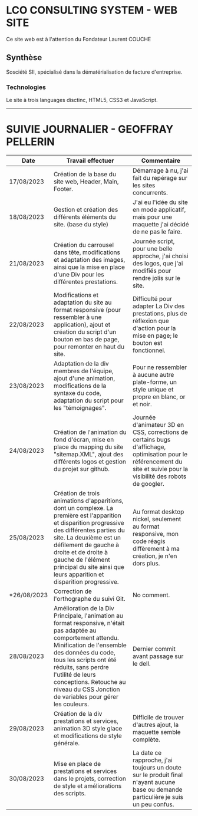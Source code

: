# LCO CONSULTING SYSTEM - WEB SITE

Ce site web est à l'attention du Fondateur Laurent COUCHE

## Synthèse

Sosciété SII, spécialisé dans la dématérialisation de facture d'entreprise.

### Technologies

Le site à trois languages disctinc, HTML5, CSS3 et JavaScript.

*********************************************************************************
# SUIVIE JOURNALIER - GEOFFRAY PELLERIN

| Date        | Travail effectuer    | Commentaire |
| ------|-----|-----|
| 17/08/2023  	| Création de la base du site web, Header, Main, Footer.	| Démarrage à nu, j'ai fait du repérage sur les sites concurrents.	|
| 18/08/2023 	| Gestion et création des différents éléments du site. (base du style)  	| J'ai eu l'idée du site en mode applicatif, mais pour une maquette j'ai décidé de ne pas le faire. 	|
| 21/08/2023 	|Création du carrousel dans tête, modifications et adaptation des images, ainsi que la mise en place d'une Div pour les différentes prestations.	| Journée script, pour une belle approche, j'ai choisi des logos, que j'ai modifiés pour rendre jolis sur le site.	|
| 22/08/2023 	| Modifications et adaptation du site au format responsive (pour ressembler à une application), ajout et création du script d'un bouton en bas de page, pour remonter en haut du site.	| Difficulté pour adapter La Div des prestations, plus de réflexion que d'action pour la mise en page; le bouton est fonctionnel.	|
| 23/08/2023 	| Adaptation de la div membres de l'équipe, ajout d'une animation, modifications de la syntaxe du code, adaptation du script pour les "témoignages". 	| Pour ne ressembler à aucune autre plate-forme, un style unique et propre en blanc, or et noir.	|
| 24/08/2023  	| Création de l'animation du fond d'écran, mise en place du mapping du site "sitemap.XML", ajout des différents logos et gestion du projet sur github. 	| Journée d'animateur 3D en CSS, corrections de certains bugs d'affichage, optimisation pour le référencement du site et suivie pour la visibilité des robots de googler. 	|
| 25/08/2023  	|  Création de trois animations d'apparitions, dont un complexe. La première est l'apparition et disparition progressive des différentes parties du site. La deuxième est un défilement de gauche à droite et de droite à gauche de l'élément principal du site ainsi que leurs apparition et disparition progressive.	| Au format desktop nickel, seulement au format responsive, mon code réagis diffèrement à ma création, je n'en dors plus.	|   
| *26/08/2023  	| Correction de l'orthographe du suivi Git.	| No comment.	|   
| 28/08/2023  	| Amélioration de la Div Principale, l'animation au format responsive, n'était pas adaptée au comportement attendu. Minification de l'ensemble des données du code, tous les scripts ont été réduits, sans perdre l'utilité de leurs conceptions. Retouche au niveau du CSS Jonction de variables pour gérer les couleurs. | Dernier commit avant passage sur le dell.	|   
| 29/08/2023  	| Création de la div prestations et services, animation 3D style glace et modifications de style générale.	| 	Difficile de trouver d'autres ajout, la maquette semble complète. |   
| 30/08/2023  	| Mise en place de prestations et services dans le projets, correction de style et améliorations des scripts.	| La date ce rapproche, j'ai toujours un doute sur le produit final n'ayant aucune base ou demande particulière je suis un peu confus.	|   

